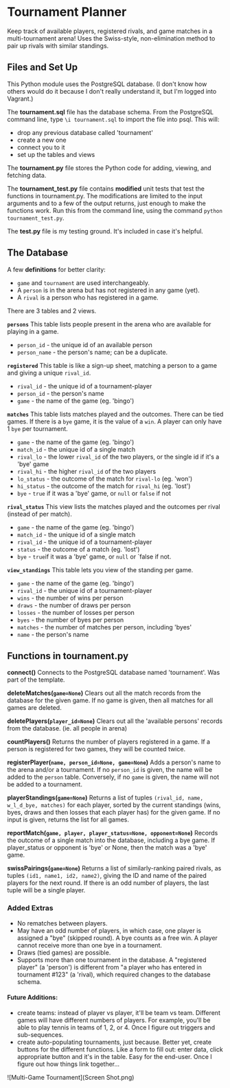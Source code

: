 # Tournament Planner

Keep track of available players, registered rivals, and game matches in a multi-tournament arena!  Uses the Swiss-style, non-elimination method to pair up rivals with similar standings.

## Files and Set Up

This Python module uses the PostgreSQL database. (I don't know how others would do it because I don't really understand it, but I'm logged into Vagrant.)

The **tournament.sql** file has the database schema. From the PostgreSQL command line, type `\i tournament.sql` to import the file into psql.
This will:
- drop any previous database called 'tournament'
- create a new one
- connect you to it
- set up the tables and views

The **tournament.py** file stores the Python code for adding, viewing, and fetching data.

The **tournament_test.py** file contains **modified** unit tests that test the functions in tournament.py. The modifications are limited to the input arguments and to a few of the output returns, just enough to make the functions work. 
Run this from the command line, using the command `python tournament_test.py`.

The **test.py** file is my testing ground. It's included in case it's helpful.


## The Database

A few **definitions** for better clarity:
- `game` and `tournament` are used interchangeably.
- A `person` is in the arena but has not registered in any game (yet).
- A `rival` is a person who has registered in a game.


There are 3 tables and 2 views.

**`persons`**
This table lists people present in the arena who are available for playing in a game.
  - `person_id` - the unique id of an available person
  - `person_name` - the person's name; can be a duplicate.

**`registered`**
This table is like a sign-up sheet, matching a person to a game and giving a unique `rival_id`.
  - `rival_id` - the unique id of a tournament-player
  - `person_id` - the person's name
  - `game` - the name of the game (eg. 'bingo')

**`matches`**
This table lists matches played and the outcomes. There can be tied games.
If there is a `bye` game, it is the value of a `win`. A player can only have 1 `bye` per tournament.
  - `game` - the name of the game (eg. 'bingo')
  - `match_id` - the unique id of a single match
  - `rival_lo` - the lower `rival_id` of the two players, or the single id if it's a 'bye' game
  - `rival_hi` - the higher `rival_id` of the two players
  - `lo_status` - the outcome of the match for `rival-lo` (eg. 'won')
  - `hi_status` - the outcome of the match for `rival_hi` (eg. 'lost')
  - `bye` - `true` if it was a 'bye' game, or `null` or `false` if not


**`rival_status`**
This view lists the matches played and the outcomes per rival (instead of per match).
  - `game` - the name of the game (eg. 'bingo')
  - `match_id` - the unique id of a single match
  - `rival_id` - the unique id of a tournament-player
  - `status` - the outcome of a match (eg. 'lost')
  - `bye` - `true`if it was a 'bye' game, or `null` or `false if not.

**`view_standings`**
This table lets you view of the standing per game.
  - `game` - the name of the game (eg. 'bingo')
  - `rival_id` - the unique id of a tournament-player
  - `wins` - the number of wins per person
  - `draws` - the number of draws per person
  - `losses` - the number of losses per person
  - `byes` - the number of byes per person
  - `matches` - the number of matches per person, including 'byes'
  - `name` - the person's name


## Functions in tournament.py

**connect()**
Connects to the PostgreSQL database named 'tournament'. Was part of the template.


**deleteMatches(`game=None`)**
Clears out all the match records from the database for the given game. If no game is given, then all matches for all games are deleted.


**deletePlayers(`player_id=None`)**
Clears out all the 'available persons' records from the database. (ie. all people in arena)


**countPlayers()**
Returns the number of players registered in a game. If a person is registered for two games, they will be counted twice.


**registerPlayer(`name, person_id=None, game=None`)**
Adds a person's name to the arena and/or a tournament. If no `person_id` is given, the name will be added to the `person` table. Conversely, if no `game` is given, the name will not be added to a tournament.


**playerStandings(`game=None`)**
Returns a list of tuples `(rival_id, name, w_l_d_bye, matches)` for each player, sorted by the current standings (wins, byes, draws and then losses that each player has) for the given game. If no input is given, returns the list for all games.


**reportMatch(`game, player, player_status=None, opponent=None`)**
Records the outcome of a single match into the database, including a bye game. If player_status or opponent is 'bye' or None, then the match was a 'bye' game.


**swissPairings(`game=None`)**
Returns a list of similarly-ranking paired rivals, as tuples `(id1, name1, id2, name2)`, giving the ID and name of the paired players for the next round. If there is an odd number of players, the last tuple will be a single player.


### Added Extras

- No rematches between players.
- May have an odd number of players, in which case, one player is assigned a "bye" (skipped round). A bye counts as a free win. A player cannot receive more than one bye in a tournament.
- Draws (tied games) are possible.
- Supports more than one tournament in the database. A "registered player" (a 'person') is different from "a player who has entered in tournament #123" (a 'rival), which required changes to the database schema.

#### Future Additions:

- create teams: instead of player vs player, it'll be team vs team. Different games will have different numbers of players. For example, you'll be able to play tennis in teams of 1, 2, or 4. Once I figure out triggers and sub-sequences.
- create auto-populating tournaments, just because. Better yet, create buttons for the different functions. Like a form to fill out: enter data, click appropriate button and it's in the table. Easy for the end-user. Once I figure out how things link together...

![Multi-Game Tournament](Screen Shot.png)
